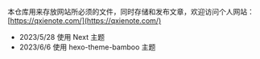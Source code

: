 本仓库用来存放网站所必须的文件，同时存储和发布文章，欢迎访问个人网站：[https://qxienote.com/](https://qxienote.com/)
- 2023/5/28 使用 Next 主题
- 2023/6/6  使用 hexo-theme-bamboo 主题
